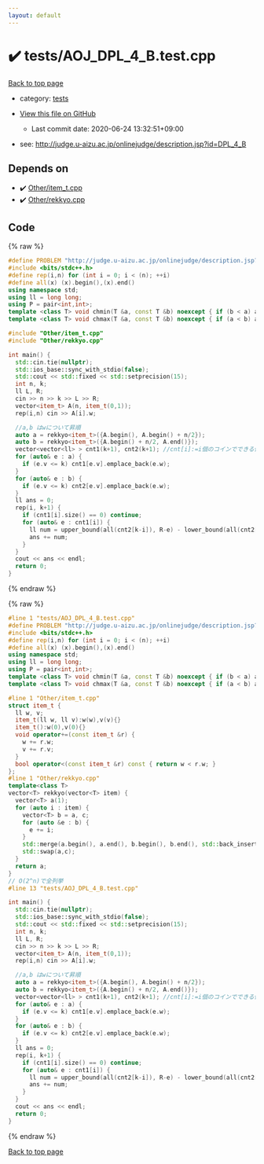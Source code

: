 ```yaml
---
layout: default
---
```


<!-- mathjax config similar to math.stackexchange -->
<script type="text/javascript" async
  src="https://cdnjs.cloudflare.com/ajax/libs/mathjax/2.7.5/MathJax.js?config=TeX-MML-AM_CHTML">
</script>
<script type="text/x-mathjax-config">
  MathJax.Hub.Config({
    TeX: { equationNumbers: { autoNumber: "AMS" }},
    tex2jax: {
      inlineMath: [ ['$','$'] ],
      processEscapes: true
    },
    "HTML-CSS": { matchFontHeight: false },
    displayAlign: "left",
    displayIndent: "2em"
  });
</script>

<script type="text/javascript" src="https://cdnjs.cloudflare.com/ajax/libs/jquery/3.4.1/jquery.min.js"></script>
<script src="https://cdn.jsdelivr.net/npm/jquery-balloon-js@1.1.2/jquery.balloon.min.js" integrity="sha256-ZEYs9VrgAeNuPvs15E39OsyOJaIkXEEt10fzxJ20+2I=" crossorigin="anonymous"></script>
<script type="text/javascript" src="../../assets/js/copy-button.js"></script>
<link rel="stylesheet" href="../../assets/css/copy-button.css" />


# :heavy_check_mark: tests/AOJ_DPL_4_B.test.cpp

<a href="../../index.html">Back to top page</a>

* category: <a href="../../index.html#b61a6d542f9036550ba9c401c80f00ef">tests</a>
* <a href="{{ site.github.repository_url }}/blob/master/tests/AOJ_DPL_4_B.test.cpp">View this file on GitHub</a>
    - Last commit date: 2020-06-24 13:32:51+09:00


* see: <a href="http://judge.u-aizu.ac.jp/onlinejudge/description.jsp?id=DPL_4_B">http://judge.u-aizu.ac.jp/onlinejudge/description.jsp?id=DPL_4_B</a>


## Depends on

* :heavy_check_mark: <a href="../../library/Other/item_t.cpp.html">Other/item_t.cpp</a>
* :heavy_check_mark: <a href="../../library/Other/rekkyo.cpp.html">Other/rekkyo.cpp</a>


## Code

<a id="unbundled"></a>
{% raw %}
```cpp
#define PROBLEM "http://judge.u-aizu.ac.jp/onlinejudge/description.jsp?id=DPL_4_B"
#include <bits/stdc++.h>
#define rep(i,n) for (int i = 0; i < (n); ++i)
#define all(x) (x).begin(),(x).end()
using namespace std;
using ll = long long;
using P = pair<int,int>;
template <class T> void chmin(T &a, const T &b) noexcept { if (b < a) a = b; }
template <class T> void chmax(T &a, const T &b) noexcept { if (a < b) a = b; }

#include "Other/item_t.cpp"
#include "Other/rekkyo.cpp"

int main() {
  std::cin.tie(nullptr);
  std::ios_base::sync_with_stdio(false);
  std::cout << std::fixed << std::setprecision(15);
  int n, k;
  ll L, R;
  cin >> n >> k >> L >> R;
  vector<item_t> A(n, item_t(0,1));
  rep(i,n) cin >> A[i].w;

  //a,b はwについて昇順
  auto a = rekkyo<item_t>({A.begin(), A.begin() + n/2});
  auto b = rekkyo<item_t>({A.begin() + n/2, A.end()});
  vector<vector<ll> > cnt1(k+1), cnt2(k+1); //cnt[i]:=i個のコインでできる値段の集合
  for (auto& e : a) {
    if (e.v <= k) cnt1[e.v].emplace_back(e.w);
  }
  for (auto& e : b) {
    if (e.v <= k) cnt2[e.v].emplace_back(e.w);
  }
  ll ans = 0;
  rep(i, k+1) {
    if (cnt1[i].size() == 0) continue;
    for (auto& e : cnt1[i]) {
      ll num = upper_bound(all(cnt2[k-i]), R-e) - lower_bound(all(cnt2[k-i]), L-e);
      ans += num;
    }
  }
  cout << ans << endl;
  return 0;
}
```
{% endraw %}

<a id="bundled"></a>
{% raw %}
```cpp
#line 1 "tests/AOJ_DPL_4_B.test.cpp"
#define PROBLEM "http://judge.u-aizu.ac.jp/onlinejudge/description.jsp?id=DPL_4_B"
#include <bits/stdc++.h>
#define rep(i,n) for (int i = 0; i < (n); ++i)
#define all(x) (x).begin(),(x).end()
using namespace std;
using ll = long long;
using P = pair<int,int>;
template <class T> void chmin(T &a, const T &b) noexcept { if (b < a) a = b; }
template <class T> void chmax(T &a, const T &b) noexcept { if (a < b) a = b; }

#line 1 "Other/item_t.cpp"
struct item_t {
  ll w, v;
  item_t(ll w, ll v):w(w),v(v){}
  item_t():w(0),v(0){}
  void operator+=(const item_t &r) {
    w += r.w;
    v += r.v;
  }
  bool operator<(const item_t &r) const { return w < r.w; }
};
#line 1 "Other/rekkyo.cpp"
template<class T>
vector<T> rekkyo(vector<T> item) {
  vector<T> a(1);
  for (auto i : item) {
    vector<T> b = a, c;
    for (auto &e : b) {
      e += i;
    }
    std::merge(a.begin(), a.end(), b.begin(), b.end(), std::back_inserter(c));
    std::swap(a,c);
  }
  return a;
}
// O(2^n)で全列挙
#line 13 "tests/AOJ_DPL_4_B.test.cpp"

int main() {
  std::cin.tie(nullptr);
  std::ios_base::sync_with_stdio(false);
  std::cout << std::fixed << std::setprecision(15);
  int n, k;
  ll L, R;
  cin >> n >> k >> L >> R;
  vector<item_t> A(n, item_t(0,1));
  rep(i,n) cin >> A[i].w;

  //a,b はwについて昇順
  auto a = rekkyo<item_t>({A.begin(), A.begin() + n/2});
  auto b = rekkyo<item_t>({A.begin() + n/2, A.end()});
  vector<vector<ll> > cnt1(k+1), cnt2(k+1); //cnt[i]:=i個のコインでできる値段の集合
  for (auto& e : a) {
    if (e.v <= k) cnt1[e.v].emplace_back(e.w);
  }
  for (auto& e : b) {
    if (e.v <= k) cnt2[e.v].emplace_back(e.w);
  }
  ll ans = 0;
  rep(i, k+1) {
    if (cnt1[i].size() == 0) continue;
    for (auto& e : cnt1[i]) {
      ll num = upper_bound(all(cnt2[k-i]), R-e) - lower_bound(all(cnt2[k-i]), L-e);
      ans += num;
    }
  }
  cout << ans << endl;
  return 0;
}

```
{% endraw %}

<a href="../../index.html">Back to top page</a>

